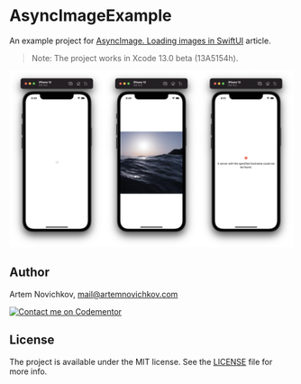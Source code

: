 # AsyncImageExample
An example project for [AsyncImage. Loading images in SwiftUI](https://artemnovichkov.com/blog/async-image) article.

>  Note: The project works in Xcode 13.0 beta (13A5154h).

<p align="center"/>
  <img src=".github/example.png"/>
</p>

## Author

Artem Novichkov, mail@artemnovichkov.com

[![Contact me on Codementor](https://www.codementor.io/m-badges/artemnovichkov/im-a-cm-b.svg)](https://www.codementor.io/@artemnovichkov?refer=badge)

## License

The project is available under the MIT license. See the [LICENSE](./LICENSE) file for more info.
